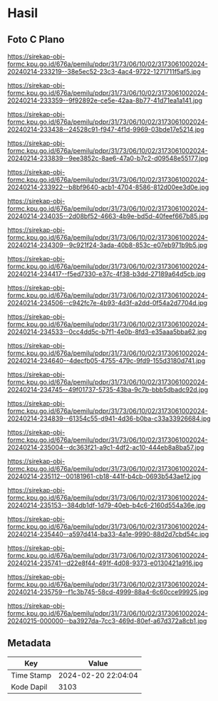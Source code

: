 # Hasil

## Foto C Plano

https://sirekap-obj-formc.kpu.go.id/676a/pemilu/pdpr/31/73/06/10/02/3173061002024-20240214-233219--38e5ec52-23c3-4ac4-9722-1271711f5af5.jpg

https://sirekap-obj-formc.kpu.go.id/676a/pemilu/pdpr/31/73/06/10/02/3173061002024-20240214-233359--9f92892e-ce5e-42aa-8b77-41d71ea1a141.jpg

https://sirekap-obj-formc.kpu.go.id/676a/pemilu/pdpr/31/73/06/10/02/3173061002024-20240214-233438--24528c91-f947-4f1d-9969-03bde17e5214.jpg

https://sirekap-obj-formc.kpu.go.id/676a/pemilu/pdpr/31/73/06/10/02/3173061002024-20240214-233839--9ee3852c-8ae6-47a0-b7c2-d09548e55177.jpg

https://sirekap-obj-formc.kpu.go.id/676a/pemilu/pdpr/31/73/06/10/02/3173061002024-20240214-233922--b8bf9640-acb1-4704-8586-812d00ee3d0e.jpg

https://sirekap-obj-formc.kpu.go.id/676a/pemilu/pdpr/31/73/06/10/02/3173061002024-20240214-234035--2d08bf52-4663-4b9e-bd5d-40feef667b85.jpg

https://sirekap-obj-formc.kpu.go.id/676a/pemilu/pdpr/31/73/06/10/02/3173061002024-20240214-234309--9c921f24-3ada-40b8-853c-e07eb971b9b5.jpg

https://sirekap-obj-formc.kpu.go.id/676a/pemilu/pdpr/31/73/06/10/02/3173061002024-20240214-234417--f5ed7330-e37c-4f38-b3dd-27189a64d5cb.jpg

https://sirekap-obj-formc.kpu.go.id/676a/pemilu/pdpr/31/73/06/10/02/3173061002024-20240214-234506--c942fc7e-4b93-4d3f-a2dd-0f54a2d7704d.jpg

https://sirekap-obj-formc.kpu.go.id/676a/pemilu/pdpr/31/73/06/10/02/3173061002024-20240214-234533--0cc4dd5c-b7f1-4e0b-8fd3-e35aaa5bba62.jpg

https://sirekap-obj-formc.kpu.go.id/676a/pemilu/pdpr/31/73/06/10/02/3173061002024-20240214-234640--4decfb05-4755-479c-9fd9-155d3180d741.jpg

https://sirekap-obj-formc.kpu.go.id/676a/pemilu/pdpr/31/73/06/10/02/3173061002024-20240214-234745--49f01737-5735-43ba-9c7b-bbb5dbadc92d.jpg

https://sirekap-obj-formc.kpu.go.id/676a/pemilu/pdpr/31/73/06/10/02/3173061002024-20240214-234839--61354c55-d941-4d36-b0ba-c33a33926684.jpg

https://sirekap-obj-formc.kpu.go.id/676a/pemilu/pdpr/31/73/06/10/02/3173061002024-20240214-235004--dc363f21-a9c1-4df2-ac10-444eb8a8ba57.jpg

https://sirekap-obj-formc.kpu.go.id/676a/pemilu/pdpr/31/73/06/10/02/3173061002024-20240214-235112--00181961-cb18-441f-b4cb-0693b543ae12.jpg

https://sirekap-obj-formc.kpu.go.id/676a/pemilu/pdpr/31/73/06/10/02/3173061002024-20240214-235153--384db1df-1d79-40eb-b4c6-2160d554a36e.jpg

https://sirekap-obj-formc.kpu.go.id/676a/pemilu/pdpr/31/73/06/10/02/3173061002024-20240214-235440--a597d414-ba33-4a1e-9990-88d2d7cbd54c.jpg

https://sirekap-obj-formc.kpu.go.id/676a/pemilu/pdpr/31/73/06/10/02/3173061002024-20240214-235741--d22e8f44-491f-4d08-9373-e0130421a916.jpg

https://sirekap-obj-formc.kpu.go.id/676a/pemilu/pdpr/31/73/06/10/02/3173061002024-20240214-235759--f1c3b745-58cd-4999-88a4-6c60cce99925.jpg

https://sirekap-obj-formc.kpu.go.id/676a/pemilu/pdpr/31/73/06/10/02/3173061002024-20240215-000000--ba3927da-7cc3-469d-80ef-a67d372a8cb1.jpg


## Metadata

| Key        | Value               |
| ---------- | ------------------- |
| Time Stamp | 2024-02-20 22:04:04 |
| Kode Dapil | 3103                |



